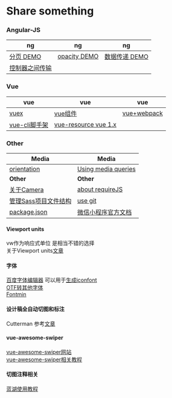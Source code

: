 # Share something

### Angular-JS

|  ng  |   ng   |  ng   |
| ---------- | -----------  | ----------- |
| [分页 DEMO](https://c-rachel.github.io/Share/%E5%88%86%E9%A1%B5.html) | [opacity DEMO](https://c-rachel.github.io/Share/opacity%20(filter%20IE).html) | [数据传递 DEMO](https://c-rachel.github.io/Share/%E5%B9%B3%E8%A1%8C%E6%A8%A1%E5%9D%97%E6%95%B0%E6%8D%AE%E4%BC%A0%E9%80%92.html) | [vw单位转换 DEMO](https://c-rachel.github.io/Share/vw.html) |
|  [控制器之间传输](https://github.com/C-Rachel/Share/issues/1)  |       |      |


### Vue

|  vue  |   vue   |  vue   |
| ---------- | -----------  | ----------- |
| [vuex](https://github.com/C-Rachel/Share/issues/2) | [vue组件](https://github.com/C-Rachel/Share/issues/3) | [vue+webpack](https://github.com/C-Rachel/Share/issues/4) | [vue关于ajax](https://github.com/C-Rachel/Share/issues/5) |
|  [vue-cli脚手架](https://github.com/C-Rachel/Share/issues/6)  | [vue-resource vue 1.x](https://github.com/C-Rachel/Share/issues/9) |      |


### Other

|  Media  |   Media   |
| ---------- | -----------  |
|  [orientation](https://developer.mozilla.org/en-US/docs/Web/CSS/@media/orientation)  |   [Using media queries](https://developer.mozilla.org/en-US/docs/Web/CSS/Media_Queries/Using_media_queries)   |
|  **Other**  |  **Other**  |
| <a href="https://github.com/C-Rachel/Share/issues/7">关于Camera</a> | <a href="https://github.com/C-Rachel/Share/issues/10">about requireJS</a> | <a href="https://github.com/C-Rachel/Share/issues/11">管理Sass项目文件结构</a>  |
| <a href="https://github.com/C-Rachel/Share/issues/11">管理Sass项目文件结构</a>  | [use git](https://blog.csdn.net/sinat_20177327/article/details/76062030) |
| [package.json](https://yarnpkg.com/lang/zh-hans/docs/package-json/)  |  [微信小程序官方文档](https://developers.weixin.qq.com/miniprogram/dev/index.html) |

#### Viewport units
vw作为响应式单位 是相当不错的选择
<br />
关于Viewport units[文章](https://tutorialzine.com/2015/05/simplify-your-stylesheets-with-the-magical-css-viewport-units)

#### 字体
[百度字体编辑器](http://fontstore.baidu.com/static/editor/index.html) 可以用于[生成iconfont](https://github.com/C-Rachel/Share/issues/13)
<br />
[OTF转其他字体](https://onlinefontconverter.com/)
<br />
[Fontmin](https://github.com/ecomfe/fontmin)

#### 设计稿全自动切图和标注
Cutterman 参考[文章](https://github.com/jawil/blog/issues/11)

#### vue-awesome-swiper
[vue-awesome-swiper网站](https://surmon-china.github.io/vue-awesome-swiper/)
<br />
[vue-awesome-swiper相关教程](https://github.com/surmon-china/vue-awesome-swiper)

#### 切图注释相关
[蓝湖使用教程](http://sos.lanhuapp.com/#/1)
